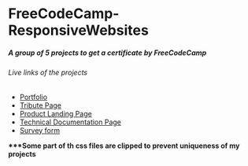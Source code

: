 # FreeCodeCamp-ResponsiveWebsites

<h5>A group of 5 projects to get a certificate by FreeCodeCamp</h5>

<h6>Live links of the projects</h6>
<ul>
  <li><a href="https://portfolio-codecamp.netlify.app/" target="_blank">Portfolio</a></li>
  <li><a href="https://technical-documentationjavascript.netlify.app/" target="_blank">Tribute Page</a></li>
  <li><a href="https://slow-mo-danceacademy.netlify.app/" target=_blank">Product Landing Page</a></li>
  <li><a href="https://technical-documentationjavascript.netlify.app/" target="_blank">Technical Documentation Page</a></li>
  <li><a href="https://survery-formm.netlify.app/" target=_blank>Survey form</a></li>
</ul>

<p><strong>***Some part of th css files are clipped to prevent uniqueness of my projects</strong></p>

